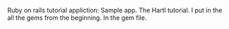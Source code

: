 Ruby on rails tutorial appliction: Sample app.
The Hartl tutorial.
I put in the all the gems from the beginning. In the gem file.

